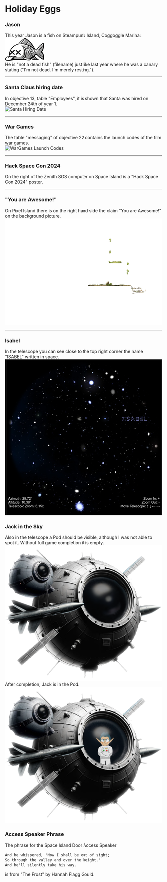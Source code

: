 # Holiday Eggs

### Jason
This year Jason is a fish on Steampunk Island, Coggoggle Marina:  
![Jason](notadeadfish_large.png)  
He is "not a dead fish" (filename) just like last year where he was a canary stating ("I'm not dead. I'm merely resting.").
***

### Santa Claus hiring date
In objective 13, table "Employees", it is shown that Santa was hired on December 24th of year 1.  
![Santa Hiring Date](santa_hiring_date.png)
***

### War Games
The table "messaging" of objective 22 contains the launch codes of the film war games.  
![WarGames Launch Codes](wargames.png)
***

### Hack Space Con 2024
On the right of the Zenith SGS computer on Space Island is a "Hack Space Con 2024" poster.

***

### "You are Awesome!"
On Pixel Island there is on the right hand side the claim "You are Awesome!" on the background picture.
![You are Awesome!](images/pixel_island_foreground.png)
***

### Isabel
In the telescope you can see close to the top right corner the name "ISABEL" written in space.  
![ISABEL](images/isabel.png)
### Jack in the Sky
Also in the telescope a Pod should be visible, although I was not able to spot it.
Without full game completion it is empty.
![empty Pod](images/satellite_feathered_alt.png)
After completion, Jack is in the Pod.
![Jack in Pod](images/satellite_feathered.png)
### Access Speaker Phrase
The phrase for the Space Island Door Access Speaker
```
And he whispered, 'Now I shall be out of sight;
So through the valley and over the height.'
And he'll silently take his way.
```
is from "The Frost" by Hannah Flagg Gould.
<!--stackedit_data:
eyJoaXN0b3J5IjpbLTk0Njc5MTkxNywxNzU3ODI5OTk4LDEwND
E4OTQ3ODgsMTExMzQ1NTUyLDEzNTU1NTgzMjEsNTA4NTE2NjEs
LTU3NzQwMzM5LC00MzU1NTIwODEsLTE4NjAzNDEzNTUsLTk0MT
MwMTg3MiwxMjQ4MTA3ODMwXX0=
-->